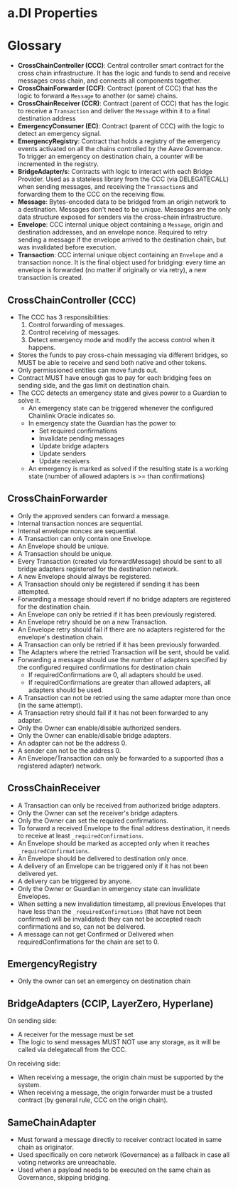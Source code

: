# a.DI Properties

# Glossary

- **CrossChainController (CCC)**: Central controller smart contract for the cross chain infrastructure. It has the logic and funds to send
  and receive messages cross chain, and connects all components together.
- **CrossChainForwarder (CCF)**: Contract (parent of CCC) that has the logic to forward a `Message` to another (or same) chains.
- **CrossChainReceiver (CCR)**: Contract (parent of CCC) that has the logic to receive a `Transaction` and deliver the `Message` within it
  to a final destination address
- **EmergencyConsumer (EC)**: Contract (parent of CCC) with the logic to detect an emergency signal.
- **EmergencyRegistry**: Contract that holds a registry of the emergency events activated on all the chains controlled by the Aave Governance.
  To trigger an emergency on destination chain, a counter will be incremented in the registry.
- **BridgeAdapter/s**: Contracts with logic to interact with each Bridge Provider. Used as a stateless library from
the CCC (via DELEGATECALL) when sending messages, and receiving the `Transaction`s and forwarding them to the CCC on the receiving flow.
- **Message**: Bytes-encoded data to be bridged from an origin network to a destination. Messages don't need to be unique.
Messages are the only data structure exposed for senders via the cross-chain infrastructure.
- **Envelope**: CCC internal unique object containing a `Message`, origin and destination addresses, and an envelope nonce.
Required to retry sending a message if the envelope arrived to the destination chain, but was invalidated before execution.
- **Transaction**: CCC internal unique object containing an `Envelope` and a transaction nonce. It is the final object
used for bridging: every time an envelope is forwarded (no matter if originally or via retry), a new transaction is created.

## CrossChainController (CCC)
- The CCC has 3 responsibilities:
  1. Control forwarding of messages.
  2. Control receiving of messages.
  3. Detect emergency mode and modify the access control when it happens.
- Stores the funds to pay cross-chain messaging via different bridges, so MUST be able to receive and send both native and other tokens.
- Only permissioned entities can move funds out.
- Contract MUST have enough gas to pay for each bridging fees on sending side, and the gas limit on destination chain.
- The CCC detects an emergency state and gives power to a Guardian to solve it.
  - An emergency state can be triggered whenever the configured Chainlink Oracle indicates so.
  - In emergency state the Guardian has the power to:
    - Set required confirmations
    - Invalidate pending messages
    - Update bridge adapters
    - Update senders
    - Update receivers
  - An emergency is marked as solved if the resulting state is a working state
    (number of allowed adapters is >= than confirmations)

## CrossChainForwarder
- Only the approved senders can forward a message.
- Internal transaction nonces are sequential.
- Internal envelope nonces are sequential.
- A Transaction can only contain one Envelope.
- An Envelope should be unique.
- A Transaction should be unique.
- Every Transaction (created via forwardMessage) should be sent to all bridge adapters registered for the destination network.
- A new Envelope should always be registered.
- A Transaction should only be registered if sending it has been attempted.
- Forwarding a message should revert if no bridge adapters are registered for the destination chain.
- An Envelope can only be retried if it has been previously registered.
- An Envelope retry should be on a new Transaction.
- An Envelope retry should fail if there are no adapters registered for the envelope's destination chain.
- A Transaction can only be retried if it has been previously forwarded.
- The Adapters where the retried Transaction will be sent, should be valid.
- Forwarding a message should use the number of adapters specified by the configured required confirmations for destination chain
  - If requiredConfirmations are 0, all adapters should be used.
  - If requiredConfirmations are greater than allowed adapters, all adapters should be used.
- A Transaction can not be retried using the same adapter more than once (in the same attempt).
- A Transaction retry should fail if it has not been forwarded to any adapter.
- Only the Owner can enable/disable authorized senders.
- Only the Owner can enable/disable bridge adapters.
- An adapter can not be the address 0.
- A sender can not be the address 0.
- An Envelope/Transaction can only be forwarded to a supported (has a registered adapter) network.

## CrossChainReceiver
- A Transaction can only be received from authorized bridge adapters.
- Only the Owner can set the receiver's bridge adapters.
- Only the Owner can set the required confirmations.
- To forward a received Envelope to the final address destination, it needs to receive at least `_requiredConfirmations`.
- An Envelope should be marked as accepted only when it reaches `_requiredConfirmations`.
- An Envelope should be delivered to destination only once.
- A delivery of an Envelope can be triggered only if it has not been delivered yet.
- A delivery can be triggered by anyone.
- Only the Owner or Guardian in emergency state can invalidate Envelopes.
- When setting a new invalidation timestamp, all previous Envelopes that have less than the `_requiredConfirmations`
  (that have not been confirmed) will be invalidated: they can not be accepted reach confirmations and so, can not be delivered.
- A message can not get Confirmed or Delivered when requiredConfirmations for the chain are set to 0.
## EmergencyRegistry
- Only the owner can set an emergency on destination chain

## BridgeAdapters (CCIP, LayerZero, Hyperlane)

On sending side:
- A receiver for the message must be set
- The logic to send messages MUST NOT use any storage, as it will be called via delegatecall from the CCC.

On receiving side:
- When receiving a message, the origin chain must be supported by the system.
- When receiving a message, the origin forwarder must be a trusted contract (by general rule, CCC on the origin chain).

## SameChainAdapter
- Must forward a message directly to receiver contract located in same chain as originator.
- Used specifically on core network (Governance) as a fallback in case all voting networks are unreachable.
- Used when a payload needs to be executed on the same chain as Governance, skipping bridging.
